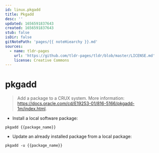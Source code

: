 ```yaml
---
id: linux.pkgadd
title: Pkgadd
desc: ''
updated: 1656591837643
created: 1656591837643
stub: false
isDir: false
gitNotePath: 'pages/{{ noteHiearchy }}.md'
sources:
  - name: tldr-pages
    url: 'https://github.com/tldr-pages/tldr/blob/master/LICENSE.md'
    license: Creative Commons
---
```

# pkgadd

> Add a package to a CRUX system.
> More information: <https://docs.oracle.com/cd/E19253-01/816-5166/pkgadd-1m/index.html>.

- Install a local software package:

`pkgadd {{package_name}}`

- Update an already installed package from a local package:

`pkgadd -u {{package_name}}`

